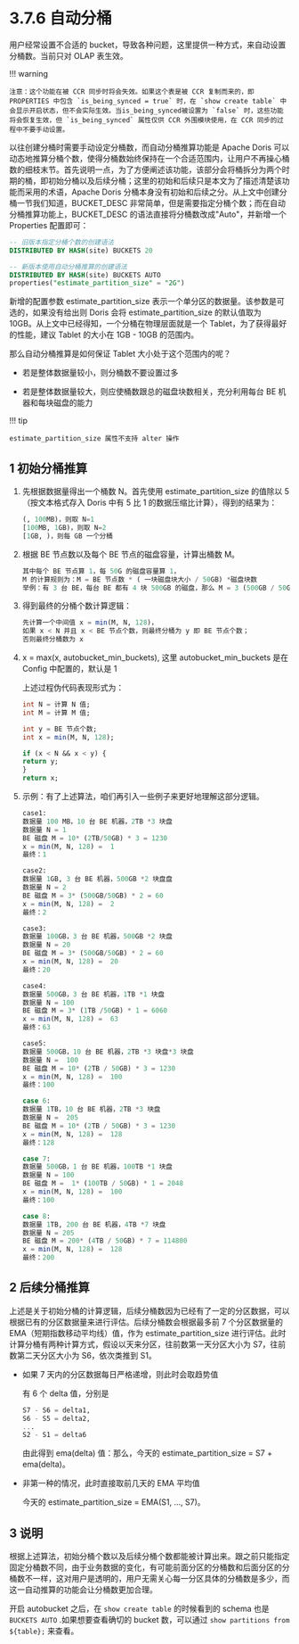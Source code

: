 # 3.7.6 自动分桶

用户经常设置不合适的 bucket，导致各种问题，这里提供一种方式，来自动设置分桶数。当前只对 OLAP 表生效。

!!! warning

    注意：这个功能在被 CCR 同步时将会失效。如果这个表是被 CCR 复制而来的，即 PROPERTIES 中包含 `is_being_synced = true` 时，在 `show create table` 中会显示开启状态，但不会实际生效。当is_being_synced被设置为 `false` 时，这些功能将会恢复生效，但 `is_being_synced` 属性仅供 CCR 外围模块使用，在 CCR 同步的过程中不要手动设置。

以往创建分桶时需要手动设定分桶数，而自动分桶推算功能是 Apache Doris 可以动态地推算分桶个数，使得分桶数始终保持在一个合适范围内，让用户不再操心桶数的细枝末节。首先说明一点，为了方便阐述该功能，该部分会将桶拆分为两个时期的桶，即初始分桶以及后续分桶；这里的初始和后续只是本文为了描述清楚该功能而采用的术语，Apache Doris 分桶本身没有初始和后续之分。从上文中创建分桶一节我们知道，BUCKET_DESC 非常简单，但是需要指定分桶个数；而在自动分桶推算功能上，BUCKET_DESC 的语法直接将分桶数改成"Auto"，并新增一个 Properties 配置即可：

```sql
-- 旧版本指定分桶个数的创建语法
DISTRIBUTED BY HASH(site) BUCKETS 20

-- 新版本使用自动分桶推算的创建语法
DISTRIBUTED BY HASH(site) BUCKETS AUTO
properties("estimate_partition_size" = "2G")
```

新增的配置参数 estimate_partition_size 表示一个单分区的数据量。该参数是可选的，如果没有给出则 Doris 会将 estimate_partition_size 的默认值取为 10GB。从上文中已经得知，一个分桶在物理层面就是一个 Tablet，为了获得最好的性能，建议 Tablet 的大小在 1GB - 10GB 的范围内。

那么自动分桶推算是如何保证 Tablet 大小处于这个范围内的呢？

* 若是整体数据量较小，则分桶数不要设置过多

* 若是整体数据量较大，则应使桶数跟总的磁盘块数相关，充分利用每台 BE 机器和每块磁盘的能力

!!! tip

    estimate_partition_size 属性不支持 alter 操作

## 1 初始分桶推算

1. 先根据数据量得出一个桶数 N。首先使用 estimate_partition_size 的值除以 5（按文本格式存入 Doris 中有 5 比 1 的数据压缩比计算），得到的结果为：

    ```sql
    (, 100MB)，则取 N=1
    [100MB, 1GB)，则取 N=2
    [1GB, )，则每 GB 一个分桶
    ```

2. 根据 BE 节点数以及每个 BE 节点的磁盘容量，计算出桶数 M。

    ```sql
    其中每个 BE 节点算 1，每 50G 的磁盘容量算 1，
    M 的计算规则为：M = BE 节点数 * ( 一块磁盘块大小 / 50GB) *磁盘块数 
    举例：有 3 台 BE，每台 BE 都有 4 块 500GB 的磁盘，那么 M = 3 (500GB / 50GB) 4 = 120
    ```

3. 得到最终的分桶个数计算逻辑：

    ```sql
    先计算一个中间值 x = min(M, N, 128)， 
    如果 x < N 并且 x < BE 节点个数，则最终分桶为 y 即 BE 节点个数；
    否则最终分桶数为 x
    ```

4. x = max(x, autobucket_min_buckets), 这里 autobucket_min_buckets 是在 Config 中配置的，默认是 1
    
    上述过程伪代码表现形式为：

    ```sql
    int N = 计算 N 值;
    int M = 计算 M 值;

    int y = BE 节点个数;
    int x = min(M, N, 128);

    if (x < N && x < y) {
    return y;
    }
    return x;
    ```

5. 示例：有了上述算法，咱们再引入一些例子来更好地理解这部分逻辑。

    ```sql
    case1:
    数据量 100 MB，10 台 BE 机器，2TB *3 块盘
    数据量 N = 1
    BE 磁盘 M = 10* (2TB/50GB) * 3 = 1230
    x = min(M, N, 128) =  1
    最终：1

    case2:
    数据量 1GB, 3 台 BE 机器，500GB *2 块盘盘
    数据量 N = 2
    BE 磁盘 M = 3* (500GB/50GB) * 2 = 60
    x = min(M, N, 128) =  2
    最终：2

    case3:
    数据量 100GB，3 台 BE 机器，500GB *2 块盘
    数据量 N = 20
    BE 磁盘 M = 3* (500GB/50GB) * 2 = 60
    x = min(M, N, 128) =  20
    最终：20

    case4:
    数据量 500GB，3 台 BE 机器，1TB *1 块盘
    数据量 N = 100
    BE 磁盘 M = 3* (1TB /50GB) * 1 = 6060
    x = min(M, N, 128) =  63
    最终：63

    case5:
    数据量 500GB，10 台 BE 机器，2TB *3 块盘*3 块盘
    数据量 N =  100
    BE 磁盘 M = 10* (2TB / 50GB) * 3 = 1230
    x = min(M, N, 128) =  100
    最终：100

    case 6:
    数据量 1TB，10 台 BE 机器，2TB *3 块盘
    数据量 N =  205
    BE 磁盘 M = 10* (2TB / 50GB) * 3 = 1230
    x = min(M, N, 128) =  128
    最终：128

    case 7:
    数据量 500GB，1 台 BE 机器，100TB *1 块盘
    数据量 N = 100
    BE 磁盘 M =  1* (100TB / 50GB) * 1 = 2048
    x = min(M, N, 128) =  100
    最终：100

    case 8:
    数据量 1TB, 200 台 BE 机器，4TB *7 块盘
    数据量 N = 205
    BE 磁盘 M = 200* (4TB / 50GB) * 7 = 114800
    x = min(M, N, 128) =  128
    最终：200
    ```

## 2 后续分桶推算

上述是关于初始分桶的计算逻辑，后续分桶数因为已经有了一定的分区数据，可以根据已有的分区数据量来进行评估。后续分桶数会根据最多前 7 个分区数据量的 EMA（短期指数移动平均线）值，作为 estimate_partition_size 进行评估。此时计算分桶有两种计算方式，假设以天来分区，往前数第一天分区大小为 S7，往前数第二天分区大小为 S6，依次类推到 S1。

* 如果 7 天内的分区数据每日严格递增，则此时会取趋势值
    
    有 6 个 delta 值，分别是

    ```sql
    S7 - S6 = delta1,
    S6 - S5 = delta2,
    ...
    S2 - S1 = delta6
    ```

    由此得到 ema(delta) 值：那么，今天的 estimate_partition_size = S7 + ema(delta)。

* 非第一种的情况，此时直接取前几天的 EMA 平均值
    
    今天的 estimate_partition_size = EMA(S1, ..., S7)。

## 3 说明

根据上述算法，初始分桶个数以及后续分桶个数都能被计算出来。跟之前只能指定固定分桶数不同，由于业务数据的变化，有可能前面分区的分桶数和后面分区的分桶数不一样，这对用户是透明的，用户无需关心每一分区具体的分桶数是多少，而这一自动推算的功能会让分桶数更加合理。

开启 autobucket 之后，在 `show create table` 的时候看到的 schema 也是 `BUCKETS AUTO` .如果想要查看确切的 bucket 数，可以通过 `show partitions from ${table};` 来查看。
